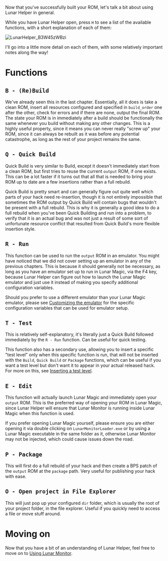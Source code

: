 Now that you've successfully built your ROM, let's talk a bit about using Lunar Helper in general.

While you have Lunar Helper open, press `H` to see a list of the available functions, with a short explanation of each of them:

![LunarHelper_B3W45zWBzi](https://user-images.githubusercontent.com/8695490/209853858-7c0689da-fd5c-441c-838d-9b9c736df676.png)

I'll go into a little more detail on each of them, with some relatively important notes along the way!

# Functions

## `B - (Re)Build`

We've already seen this in the last chapter. Essentially, all it does is take a clean ROM, insert all resources configured and specified in `build_order` one after the other, check for errors and if there are none, output the final ROM. The state your ROM is in immediately after a build should be functionally the same whenever you build without making any other changes. This is a highly useful property, since it means you can never really "screw up" your ROM, since it can always be rebuilt as it was before any potential catastrophe, as long as the rest of your project remains the same.

## `Q - Quick Build`

Quick Build is very similar to Build, except it doesn't immediately start from a clean ROM, but first tries to reuse the current `output` ROM, if one exists. This can be a lot faster if it turns out that all that is needed to bring your ROM up to date are a few insertions rather than a full rebuild.

Quick Build is pretty smart and can generally figure out quite well which parts of your hack need re-insertion, though it is not entirely impossible that sometimes the ROM output by Quick Build will contain bugs that wouldn't be present with a full rebuild. This is why it is generally a good idea to do a full rebuild when you've been Quick Building and run into a problem, to verify that it is an actual bug and was not just a result of some sort of unfortunate resource conflict that resulted from Quick Build's more flexible insertion style.

## `R - Run`

This function can be used to run the `output` ROM in an emulator. You might have noticed that we did not cover setting up an emulator in any of the previous chapters. This is because it should generally not be necessary, as long as you have an emulator set up to run in Lunar Magic, via the F4 key, because Lunar Helper can figure out how to launch the Lunar Magic emulator and just use it instead of making you specify additional configuration variables.

Should you prefer to use a different emulator than your Lunar Magic emulator, please see [Customizing the emulator](Customizing-the-emulator) for the specific configuration variables that can be used for emulator setup.

## `T - Test`

This is relatively self-explanatory, it's literally just a Quick Build followed immediately by the `R - Run` function. Can be useful for quick testing.

This function also has a secondary use, allowing you to insert a specific "test level" only when this specific function is run, that will not be inserted with the `Build`, `Quick Build` or `Package` functions, which can be useful if you want a test level but don't want it to appear in your actual released hack. For more on this, see [Inserting a test level](Inserting-a-test-level).

## `E - Edit`

This function will actually launch Lunar Magic and immediately open your `output` ROM. This is the preferred way of opening your ROM in Lunar Magic, since Lunar Helper will ensure that Lunar Monitor is running inside Lunar Magic when this function is used. 

If you prefer opening Lunar Magic yourself, please ensure you are either opening it via double clicking on `LunarMonitorLoader.exe` or by using a Lunar Magic executable in the same folder as it, otherwise Lunar Monitor may not be injected, which could cause issues down the road.

## `P - Package`

This will first do a full rebuild of your hack and then create a BPS patch of the `output` ROM at the `package` path. Very useful for publishing your hack with ease.

## `O - Open project in File Explorer`

This will just pop up your configured `dir` folder, which is usually the root of your project folder, in the file explorer. Useful if you quickly need to access a file or move stuff around.

# Moving on

Now that you have a bit of an understanding of Lunar Helper, feel free to move on to [Using Lunar Monitor](Using-Lunar-Monitor).
